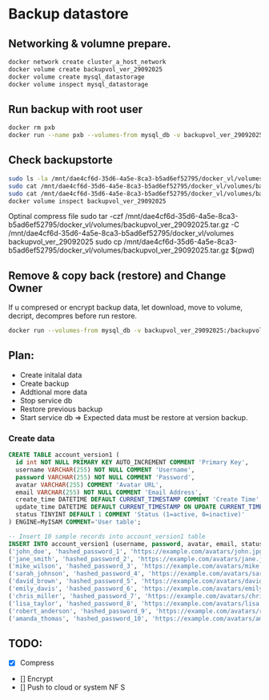 # Backup datastore
## Networking & volumne prepare.
```bash
docker network create cluster_a_host_network
docker volume create backupvol_ver_29092025
docker volume create mysql_datastorage
docker volume inspect mysql_datastorage
```

## Run backup with root user
```bash
docker rm pxb
docker run --name pxb --volumes-from mysql_db -v backupvol_ver_29092025:/backup_1010_29092025 --network cluster_a_host_network -it --user root percona/percona-xtrabackup:8.0.34 /bin/bash -c "xtrabackup --backup --host=mysql_db --datadir=/var/lib/mysql/ --target-dir=/backup_1010_29092025 --user=root --password=rootpassword; xtrabackup --prepare --target-dir=/backup_1010_29092025"
```

## Check backupstorte
```bash
sudo ls -la /mnt/dae4cf6d-35d6-4a5e-8ca3-b5ad6ef52795/docker_vl/volumes/backupvol_ver_29092025/_data
sudo cat /mnt/dae4cf6d-35d6-4a5e-8ca3-b5ad6ef52795/docker_vl/volumes/backupvol_ver_29092025/_data/xtrabackup_info
sudo cat /mnt/dae4cf6d-35d6-4a5e-8ca3-b5ad6ef52795/docker_vl/volumes/backupvol_ver_29092025/_data/xtrabackup_binlog_info
docker volume inspect backupvol_ver_29092025
```
Optinal compress file
sudo tar -czf /mnt/dae4cf6d-35d6-4a5e-8ca3-b5ad6ef52795/docker_vl/volumes/backupvol_ver_29092025.tar.gz -C /mnt/dae4cf6d-35d6-4a5e-8ca3-b5ad6ef52795/docker_vl/volumes backupvol_ver_29092025
sudo cp /mnt/dae4cf6d-35d6-4a5e-8ca3-b5ad6ef52795/docker_vl/volumes/backupvol_ver_29092025.tar.gz $(pwd)

## Remove & copy back (restore) and Change Owner
If u compresed or encrypt backup data, let download, move to volume, decript, decompres before run restore.
```bash
docker run --volumes-from mysql_db -v backupvol_ver_29092025:/backupvol_ver_29092025 -it --rm --user root percona/percona-xtrabackup:8.0.34 /bin/bash -c "rm -rf /var/lib/mysql/* && xtrabackup --copy-back --datadir=/var/lib/mysql/ --target-dir=/backupvol_ver_29092025 && chown -R mysql:mysql /var/lib/mysql/"
```

## Plan:
- Create initalal data
- Create backup
- Addtional more data
- Stop service db
- Restore previous backup
- Start service db
=> Expected data must be restore at version backup.

### Create data
```sql
CREATE TABLE account_version1 (  
  id int NOT NULL PRIMARY KEY AUTO_INCREMENT COMMENT 'Primary Key',
  username VARCHAR(255) NOT NULL COMMENT 'Username',
  password VARCHAR(255) NOT NULL COMMENT 'Password',
  avatar VARCHAR(255) COMMENT 'Avatar URL',
  email VARCHAR(255) NOT NULL COMMENT 'Email Address',
  create_time DATETIME DEFAULT CURRENT_TIMESTAMP COMMENT 'Create Time',
  update_time DATETIME DEFAULT CURRENT_TIMESTAMP ON UPDATE CURRENT_TIMESTAMP COMMENT 'Update Time',
  status TINYINT DEFAULT 1 COMMENT 'Status (1=active, 0=inactive)'
) ENGINE=MyISAM COMMENT='User table';

-- Insert 10 sample records into account_version1 table
INSERT INTO account_version1 (username, password, avatar, email, status) VALUES
('john_doe', 'hashed_password_1', 'https://example.com/avatars/john.jpg', 'john.doe@example.com', 1),
('jane_smith', 'hashed_password_2', 'https://example.com/avatars/jane.jpg', 'jane.smith@example.com', 1),
('mike_wilson', 'hashed_password_3', 'https://example.com/avatars/mike.jpg', 'mike.wilson@example.com', 1),
('sarah_johnson', 'hashed_password_4', 'https://example.com/avatars/sarah.jpg', 'sarah.johnson@example.com', 0),
('david_brown', 'hashed_password_5', 'https://example.com/avatars/david.jpg', 'david.brown@example.com', 1),
('emily_davis', 'hashed_password_6', 'https://example.com/avatars/emily.jpg', 'emily.davis@example.com', 1),
('chris_miller', 'hashed_password_7', 'https://example.com/avatars/chris.jpg', 'chris.miller@example.com', 1),
('lisa_taylor', 'hashed_password_8', 'https://example.com/avatars/lisa.jpg', 'lisa.taylor@example.com', 0),
('robert_anderson', 'hashed_password_9', 'https://example.com/avatars/robert.jpg', 'robert.anderson@example.com', 1),
('amanda_thomas', 'hashed_password_10', 'https://example.com/avatars/amanda.jpg', 'amanda.thomas@example.com', 1);
```


## TODO:
- [x] Compress
- [] Encrypt 
- [] Push to cloud or system NF S